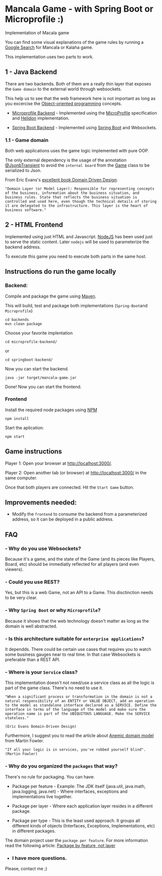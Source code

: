 # Mancala Game - with Spring Boot or Microprofile :) 
Implementation of Macala game


You can find some visual explanations of the game rules by running a [Google Search](https://www.google.com/search?q=mancala+game) for Mancala or Kalaha game.

This implementation uses two parts to work.

## 1 - Java Backend

There are two backends. Both of them are a really thin layer that exposes the `Game domain` to the external world through websockets.

This help us to see that the web framework here is not important as long as you excercise the [Object-oriented programming](https://en.wikipedia.org/wiki/Object-oriented_programming) concepts.

 - [Microprofile Backend](./backends/microprofile-backend/) - Implemented using the [MicroProfile](https://microprofile.io/) specification and [Helidon](https://helidon.io/) implementation.

 - [Spring Boot Backend](./backends/springboot-backend/) - Implemented using [Spring Boot](https://spring.io/projects/spring-boot) and Websockets.

### 1.1 - Game domain

 Both web applications uses the game logic implemented with pure OOP.

 The only external dependency is the usage of the annotation [@JsonbTransient](https://javaee.github.io/javaee-spec/javadocs/javax/json/bind/annotation/JsonbTransient.html) to avoid the `internal board` from the [Game](./backends/game-domain/src/main/java/com/rafabene/mancala/domain/game/Game.java) class to be serialized to Json.

 From Eric Evans's [excellent book Domain Driven Design](https://www.amazon.com/gp/product/0321125215/ref=as_li_tl?ie=UTF8&camp=1789&creative=9325&creativeASIN=0321125215&linkCode=as2&tag=martinfowlerc-20):

    "Domain Layer (or Model Layer): Responsible for representing concepts of the business, information about the business situation, and business rules. State that reflects the business situation is controlled and used here, even though the technical details of storing it are delegated to the infrastructure. This layer is the heart of business software."


## 2 - HTML Frontend

Implemented using just HTML and Javascript. [NodeJS](https://nodejs.org/en/) has been used just to serve the static content. Later `nodejs` will be used to parameterize the backend address. 

To execute this game you need to execute both parts in the same host.

## Instructions do run the game locally

### Backend: 

Compile and package the game using [Maven](https://maven.apache.org/). 

This will build, test and package both implementations (`Spring-Boot`and `Microprofile`)

    cd backends
    mvn clean package

Choose your favorite implentation

    cd microprofile-backend/

or

    cd springboot-backend/

Now you can start the backend.

    java -jar target/mancala-game.jar

Done! Now you can start the frontend.

### Frontend

Install the required node packages using [NPM](https://www.npmjs.com/)

    npm install

Start the aplication:

    npm start


## Game instructions

Player 1: Open your browser at <http://localhost:3000/>.

Player 2: Open another tab (or browser) at <http://localhost:3000/> in the same computer.

Once that both players are connected. Hit the `Start Game` button.


## Improvements needed:

 - Modify the `frontend` to consume the backend from a parameterized address, so it can be deployed in a public address.


## FAQ

### - Why do you use Websockets?
Because it's a game, and the state of the Game (and its pieces like Players, Board, etc) should be immediatly reflected for all players (and even viewers).

### - Could you use REST?
Yes, but this is a web Game, not an API to a Game. This disctinction needs to be very clear. 

### - Why `Spring Boot` or why `Microprofile`?
Because it shows that the web technology doesn't matter as long as the domain is well abstracted.

### - Is this architecture suitable for `enterprise applications`?
It dependds. There could be certain use cases that requires you to watch some business gauges near to real time. In that case Websockets is preferable than a REST API.

### - Where is your `Service` class?
This implementation doesn't not need/use a service class as all the logic is part of the game class. There's no need to use it.

    "When a significant process or transformation in the domain is not a natural responsibility of an ENTITY or VALUE OBJECT, add an operation to the model as standalone interface declared as a SERVICE. Define the interface in terms of the language of the model and make sure the operation name is part of the UBIQUITOUS LANGUAGE. Make the SERVICE stateless."

    (Eric Evans Domain-Driven Design)

Furthermore, I suggest you to read the article about [Anemic domain model](https://martinfowler.com/bliki/AnemicDomainModel.html) from Martin Fowler.

    "If all your logic is in services, you've robbed yourself blind". (Martin Fowler)


### - Why do you organized the `packages` that way?

There's no rule for packaging. You can have:

-  Package per feature - Example: The JDK itself (java.util, java.math, java.logging, java.net) - Where interfaces, exceptions and implementations live together.

- Package per layer - Where each application layer resides in a different package.

- Package per type - This is the least used approach. It groups all different kinds of objects (Interfaces, Exceptions, Implementations, etc) in different packages.

The domain project user the `package per feature`. For more information read the following article: [Package by feature, not layer](http://www.javapractices.com/topic/TopicAction.do?Id=205)

- ### I have more questions.
Please, contact me ;)